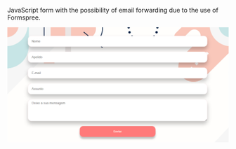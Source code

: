 JavaScript form with the possibility of email forwarding due to the use of Formspree.


![](./images/ecra.png)
